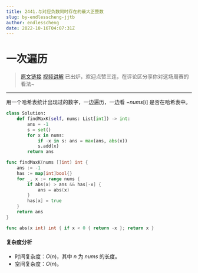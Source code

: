 ```yaml
---
title: 2441.与对应负数同时存在的最大正整数
slug: by-endlesscheng-jjtb
author: endlesscheng
date: 2022-10-16T04:07:31Z
---
```

# 一次遍历
 
> [原文链接](https://leetcode.cn/problems/largest-positive-integer-that-exists-with-its-negative/solution/by-endlesscheng-jjtb)
[视频讲解](https://www.bilibili.com/video/BV1Ae4y1i7PM) 已出炉，欢迎点赞三连，在评论区分享你对这场周赛的看法~

---

用一个哈希表统计出现过的数字，一边遍历，一边看 $-\textit{nums}[i]$ 是否在哈希表中。

```py [sol1-Python3]
class Solution:
    def findMaxK(self, nums: List[int]) -> int:
        ans = -1
        s = set()
        for x in nums:
            if -x in s: ans = max(ans, abs(x))
            s.add(x)
        return ans
```

```go [sol1-Go]
func findMaxK(nums []int) int {
	ans := -1
	has := map[int]bool{}
	for _, x := range nums {
		if abs(x) > ans && has[-x] {
			ans = abs(x)
		}
		has[x] = true
	}
	return ans
}

func abs(x int) int { if x < 0 { return -x }; return x }
```

#### 复杂度分析

- 时间复杂度：$O(n)$，其中 $n$ 为 $\textit{nums}$ 的长度。
- 空间复杂度：$O(n)$。


